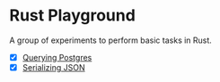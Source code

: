# Rust Playground

A group of experiments to perform basic tasks in Rust.

- [x] [Querying Postgres](diesel_query/README.md)
- [x] [Serializing JSON](serde_json/README.md)

